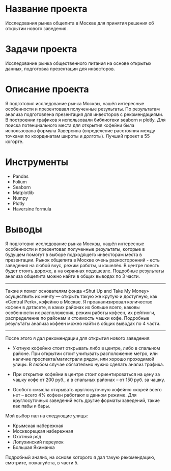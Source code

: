 # Название проекта
Исследования рынка общепита в Москве для принятия решения об открытии нового заведения.


# Задачи проекта
Исследование рынка общественного питания на основе открытых данных, подготовка презентации для инвесторов.

# Описание проекта
Я подготовил исследование рынка Москвы, нашёл интересные особенности и презентоввал полученные результаты. По результатам анализа подготовлена презентация для инвесторов с рекомендациями. В построении графиков я использовали библиотеки seaborn и plotly. Для поиска потенциального места для открытия кофейни была использована формула Хаверсина (определение расстояния между точками по координатам широты и долготы). Лучший проект в 55 когорте.

# Инструменты


* Pandas
* Folium
* Seaborn
* Matplotlib
* Numpy
* Plotly
* Haversine formula


# Выводы

Я подготовил исследование рынка Москвы, нашёл интересные особенности и презентовал полученные результаты, которые в будущем помогут в выборе подходящего инвесторам места в презентации. Рынок общепита в Москве очень разносторонний - есть заведения на любой вкус, режим работы, и кошелёк. В центре поесть будет стоить дороже, а на окраинах подешевле. Подробные результаты анализа общепита можно найти в общих выводах по 3 части.

___

Также я помог основателям фонда «Shut Up and Take My Money» осуществить их мечту — открыть такую же крутую и доступную, как «Central Perk», кофейню в Москве. Я проанализировал количество кофеен в датасете, в каких районах их больше всего, каковы особенности их расположения, режим работы кофеен, их рейтинги, распределение по районам и стоимость чашки кофе. Подробные результаты анализа кофеен можно найти в общих выводах по 4 части.

___

После этого я дал рекомендации для открытия нового заведения:

- Уютную кофейню стоит открывать либо в центре,  либо в спальном районе. При открытии стоит учитывать расположение метро, или наличие проспекта/магистрали рядом, или хорошо проходимой улицы. В любом случае обязательно нужно сделать анализ трафика. 

- При открытии кофейни в центре стоит ориентироваться на цену за чашку кофе от 200 руб.,  а в спальных районах – от 150 руб. за чашку.

- Особого смысла открывать круглосуточную кофейню скорей всего нет – всего 4% кофеен работают в данном режиме. Для круглосуточных заведений есть другие форматы заведений, такие как пабы и бары.

Мой выбор пал на следующие улицы:

- Крымская набережная
- Москворецкая набережная
- Охотный ряд
- Лопухинский переулок
- Большая Якиманка

Подробный анализ, на основе которого я дал такую рекомендацию, смотрите, пожалуйста, в части 5.